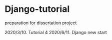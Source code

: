 # Django-tutorial
preparation for dissertation project

2020/3/10. Tutorial 4
2020/6/11. Django new start

